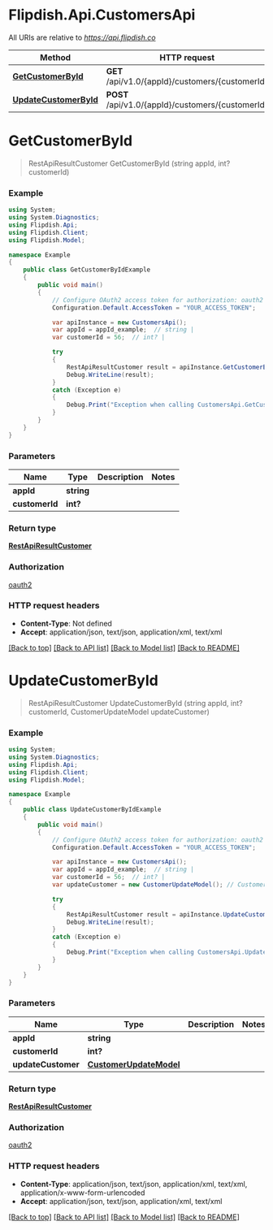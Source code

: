 # Flipdish.Api.CustomersApi

All URIs are relative to *https://api.flipdish.co*

Method | HTTP request | Description
------------- | ------------- | -------------
[**GetCustomerById**](CustomersApi.md#getcustomerbyid) | **GET** /api/v1.0/{appId}/customers/{customerId} | 
[**UpdateCustomerById**](CustomersApi.md#updatecustomerbyid) | **POST** /api/v1.0/{appId}/customers/{customerId} | 


<a name="getcustomerbyid"></a>
# **GetCustomerById**
> RestApiResultCustomer GetCustomerById (string appId, int? customerId)



### Example
```csharp
using System;
using System.Diagnostics;
using Flipdish.Api;
using Flipdish.Client;
using Flipdish.Model;

namespace Example
{
    public class GetCustomerByIdExample
    {
        public void main()
        {
            // Configure OAuth2 access token for authorization: oauth2
            Configuration.Default.AccessToken = "YOUR_ACCESS_TOKEN";

            var apiInstance = new CustomersApi();
            var appId = appId_example;  // string | 
            var customerId = 56;  // int? | 

            try
            {
                RestApiResultCustomer result = apiInstance.GetCustomerById(appId, customerId);
                Debug.WriteLine(result);
            }
            catch (Exception e)
            {
                Debug.Print("Exception when calling CustomersApi.GetCustomerById: " + e.Message );
            }
        }
    }
}
```

### Parameters

Name | Type | Description  | Notes
------------- | ------------- | ------------- | -------------
 **appId** | **string**|  | 
 **customerId** | **int?**|  | 

### Return type

[**RestApiResultCustomer**](RestApiResultCustomer.md)

### Authorization

[oauth2](../README.md#oauth2)

### HTTP request headers

 - **Content-Type**: Not defined
 - **Accept**: application/json, text/json, application/xml, text/xml

[[Back to top]](#) [[Back to API list]](../README.md#documentation-for-api-endpoints) [[Back to Model list]](../README.md#documentation-for-models) [[Back to README]](../README.md)

<a name="updatecustomerbyid"></a>
# **UpdateCustomerById**
> RestApiResultCustomer UpdateCustomerById (string appId, int? customerId, CustomerUpdateModel updateCustomer)



### Example
```csharp
using System;
using System.Diagnostics;
using Flipdish.Api;
using Flipdish.Client;
using Flipdish.Model;

namespace Example
{
    public class UpdateCustomerByIdExample
    {
        public void main()
        {
            // Configure OAuth2 access token for authorization: oauth2
            Configuration.Default.AccessToken = "YOUR_ACCESS_TOKEN";

            var apiInstance = new CustomersApi();
            var appId = appId_example;  // string | 
            var customerId = 56;  // int? | 
            var updateCustomer = new CustomerUpdateModel(); // CustomerUpdateModel | 

            try
            {
                RestApiResultCustomer result = apiInstance.UpdateCustomerById(appId, customerId, updateCustomer);
                Debug.WriteLine(result);
            }
            catch (Exception e)
            {
                Debug.Print("Exception when calling CustomersApi.UpdateCustomerById: " + e.Message );
            }
        }
    }
}
```

### Parameters

Name | Type | Description  | Notes
------------- | ------------- | ------------- | -------------
 **appId** | **string**|  | 
 **customerId** | **int?**|  | 
 **updateCustomer** | [**CustomerUpdateModel**](CustomerUpdateModel.md)|  | 

### Return type

[**RestApiResultCustomer**](RestApiResultCustomer.md)

### Authorization

[oauth2](../README.md#oauth2)

### HTTP request headers

 - **Content-Type**: application/json, text/json, application/xml, text/xml, application/x-www-form-urlencoded
 - **Accept**: application/json, text/json, application/xml, text/xml

[[Back to top]](#) [[Back to API list]](../README.md#documentation-for-api-endpoints) [[Back to Model list]](../README.md#documentation-for-models) [[Back to README]](../README.md)

